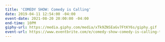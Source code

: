 ```yaml
---
title: 'COMEDY SHOW: Comedy is Calling'
date: 2019-04-11 12:54:00 -04:00
event-date: 2021-08-20 20:00:00 -04:00
end-time: 10PM
giphy-url: https://media.giphy.com/media/xTk9ZNSEaGv7FtKY6s/giphy.gif
event-url: https://www.eventbrite.com/e/comedy-show-comedy-is-calling-tickets-167321672627
---
```


